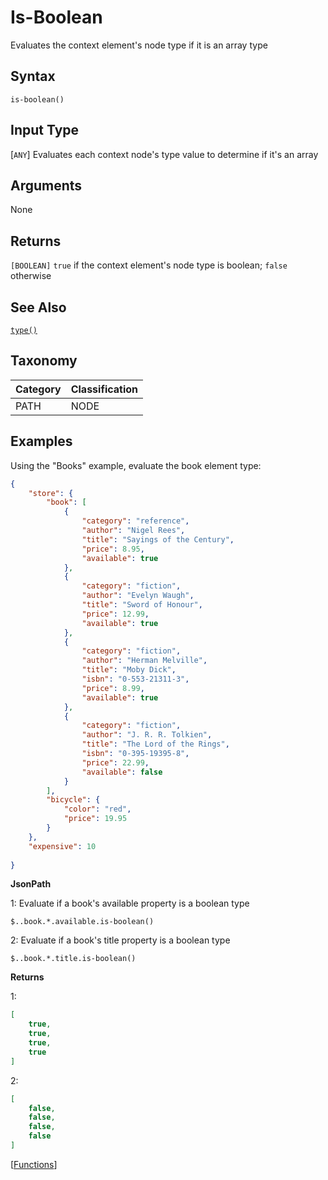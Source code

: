 # Is-Boolean

Evaluates the context element's node type if it is an array type

## Syntax

```
is-boolean()
```

## Input Type

[`ANY`] Evaluates each context node's type value to determine if it's an array

## Arguments

None

## Returns

`[BOOLEAN]` `true` if the context element's node type is boolean; `false` otherwise

## See Also

[`type()`](type-function.md)

## Taxonomy

| Category | Classification |
|:---------|:---------------|
| PATH     | NODE           |

## Examples

Using the "Books" example, evaluate the book element type:

```json 
{
    "store": {
        "book": [
            {
                "category": "reference",
                "author": "Nigel Rees",
                "title": "Sayings of the Century",
                "price": 8.95,
                "available": true
            },
            {
                "category": "fiction",
                "author": "Evelyn Waugh",
                "title": "Sword of Honour",
                "price": 12.99,
                "available": true
            },
            {
                "category": "fiction",
                "author": "Herman Melville",
                "title": "Moby Dick",
                "isbn": "0-553-21311-3",
                "price": 8.99,
                "available": true
            },
            {
                "category": "fiction",
                "author": "J. R. R. Tolkien",
                "title": "The Lord of the Rings",
                "isbn": "0-395-19395-8",
                "price": 22.99,
                "available": false
            }
        ],
        "bicycle": {
            "color": "red",
            "price": 19.95
        }
    },
    "expensive": 10
    
}
```

**JsonPath**

1: Evaluate if a book's available property is a boolean type

```
$..book.*.available.is-boolean()
```

2: Evaluate if a book's title property is a boolean type

```
$..book.*.title.is-boolean()
```

**Returns**

1:

```json
[
    true,
    true,
    true,
    true
]
```

2:

```json
[
    false,
    false,
    false,
    false
]
```

[[Functions](../Functions.md)]